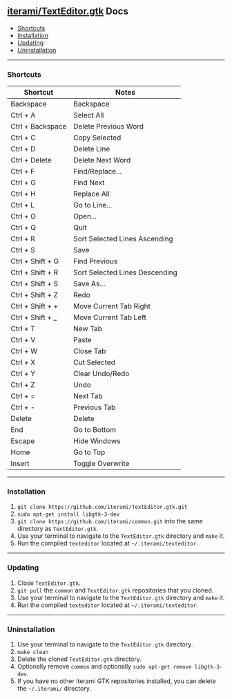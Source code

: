 [iterami/TextEditor.gtk](https://github.com/iterami/TextEditor.gtk) Docs
------------------------------------------------------------------------

* [Shortcuts](#shortcuts)
* [Installation](#installation)
* [Updating](#updating)
* [Uninstallation](#uninstallation)

---

### Shortcuts

Shortcut         | Notes
-----------------|-------------------------------
Backspace        | Backspace
Ctrl + A         | Select All
Ctrl + Backspace | Delete Previous Word
Ctrl + C         | Copy Selected
Ctrl + D         | Delete Line
Ctrl + Delete    | Delete Next Word
Ctrl + F         | Find/Replace...
Ctrl + G         | Find Next
Ctrl + H         | Replace All
Ctrl + L         | Go to Line...
Ctrl + O         | Open...
Ctrl + Q         | Quit
Ctrl + R         | Sort Selected Lines Ascending
Ctrl + S         | Save
Ctrl + Shift + G | Find Previous
Ctrl + Shift + R | Sort Selected Lines Descending
Ctrl + Shift + S | Save As...
Ctrl + Shift + Z | Redo
Ctrl + Shift + + | Move Current Tab Right
Ctrl + Shift + _ | Move Current Tab Left
Ctrl + T         | New Tab
Ctrl + V         | Paste
Ctrl + W         | Close Tab
Ctrl + X         | Cut Selected
Ctrl + Y         | Clear Undo/Redo
Ctrl + Z         | Undo
Ctrl + =         | Next Tab
Ctrl + -         | Previous Tab
Delete           | Delete
End              | Go to Bottom
Escape           | Hide Windows
Home             | Go to Top
Insert           | Toggle Overwrite

---

### Installation

1. `git clone https://github.com/iterami/TextEditor.gtk.git`
2. `sudo apt-get install libgtk-3-dev`
3. `git clone https://github.com/iterami/common.git` into the same directory as `TextEditor.gtk`.
4. Use your terminal to navigate to the `TextEditor.gtk` directory and `make` it.
5. Run the compiled `texteditor` located at `~/.iterami/texteditor`.

---

### Updating

1. Close `TextEditor.gtk`.
2. `git pull` the `common` and `TextEditor.gtk` repositories that you cloned.
3. Use your terminal to navigate to the `TextEditor.gtk` directory and `make` it.
4. Run the compiled `texteditor` located at `~/.iterami/texteditor`.

---

### Uninstallation

1. Use your terminal to navigate to the `TextEditor.gtk` directory.
2. `make clean`
3. Delete the cloned `TextEditor.gtk` directory.
4. Optionally remove `common` and optionally `sudo apt-get remove libgtk-3-dev`.
5. If you have no other iterami GTK repositories installed, you can delete the `~/.iterami/` directory.
